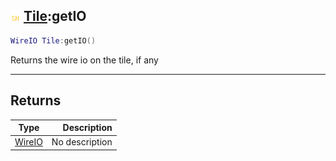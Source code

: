 ## ![shared](../../.gitbook/assets/shared.png) [Tile](https://iaswiki.rawr.dev/readme/tile):getIO

```lua
WireIO Tile:getIO()
```

Returns the wire io on the tile, if any

------
## Returns

| Type   | Description |
| ------ | ----------: |
| [WireIO](https://iaswiki.rawr.dev/readme/wireio) | No description |

